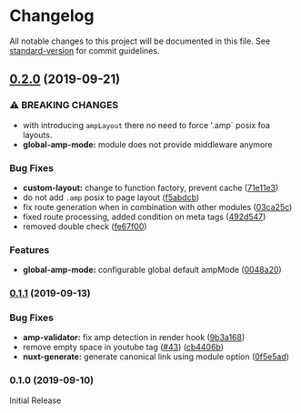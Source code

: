 # Changelog

All notable changes to this project will be documented in this file. See [standard-version](https://github.com/conventional-changelog/standard-version) for commit guidelines.

## [0.2.0](https://github.com/nuxt-community/amp-module/compare/v0.1.1...v0.2.0) (2019-09-21)


### ⚠ BREAKING CHANGES

* with introducing `ampLayout` there no need to force '.amp` posix foa layouts.
* **global-amp-mode:** module does not provide middleware anymore

### Bug Fixes

* **custom-layout:** change to function factory, prevent cache ([71e11e3](https://github.com/nuxt-community/amp-module/commit/71e11e3))
* do not add `.amp` posix to page layout ([f5abdcb](https://github.com/nuxt-community/amp-module/commit/f5abdcb))
* fix route generation when in combination with other modules ([03ca25c](https://github.com/nuxt-community/amp-module/commit/03ca25c))
* fixed route processing, added condition on meta tags ([492d547](https://github.com/nuxt-community/amp-module/commit/492d547))
* removed double check ([fe67f00](https://github.com/nuxt-community/amp-module/commit/fe67f00))


### Features

* **global-amp-mode:** configurable global default ampMode ([0048a20](https://github.com/nuxt-community/amp-module/commit/0048a20))

### [0.1.1](https://github.com/nuxt-community/amp-module/compare/v0.1.0...v0.1.1) (2019-09-13)


### Bug Fixes

* **amp-validator:** fix amp detection in render hook ([9b3a168](https://github.com/nuxt-community/amp-module/commit/9b3a168))
* remove empty space in youtube tag ([#43](https://github.com/nuxt-community/amp-module/issues/43)) ([cb4406b](https://github.com/nuxt-community/amp-module/commit/cb4406b))
* **nuxt-generate:** generate canonical link using module option ([0f5e5ad](https://github.com/nuxt-community/amp-module/commit/0f5e5ad))

### 0.1.0 (2019-09-10)

Initial Release